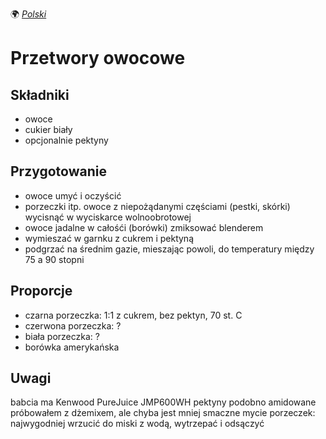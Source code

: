 🌍
*[Polski](README.md)*

Przetwory owocowe
=================

Składniki
---------

- owoce
- cukier biały
- opcjonalnie pektyny

Przygotowanie
-------------

- owoce umyć i oczyścić
- porzeczki itp. owoce z niepożądanymi częściami (pestki, skórki) wycisnąć w
  wyciskarce wolnoobrotowej
- owoce jadalne w całośći (borówki) zmiksować blenderem
- wymieszać w garnku z cukrem i pektyną
- podgrzać na średnim gazie, mieszając powoli, do temperatury między 75 a 90 stopni

Proporcje
---------

- czarna porzeczka: 1:1 z cukrem, bez pektyn, 70 st. C
- czerwona porzeczka: ?
- biała porzeczka: ?
- borówka amerykańska

Uwagi
-----

babcia ma Kenwood PureJuice JMP600WH
pektyny podobno amidowane
próbowałem z dżemixem, ale chyba jest mniej smaczne
mycie porzeczek: najwygodniej wrzucić do miski z wodą, wytrzepać i odsączyć
